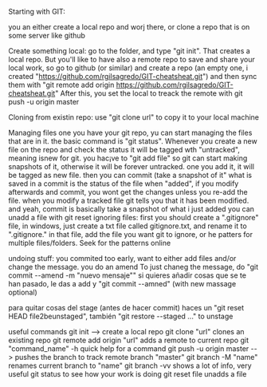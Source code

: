 Starting with GIT:

you an either create a local repo and worj there, or clone a repo that is on some server like github

Create something local:
go to the folder, and type "git init". That creates a local repo. But you'll like to have also a remote repo to save and share your local work, so go to github (or similar)
and create a repo (an empty one, i created "https://github.com/rgilsagredo/GIT-cheatsheat.git") and then sync them with 
"git remote add origin https://github.com/rgilsagredo/GIT-cheatsheat.git"
After this, you set the local to treack the remote with git push -u origin master


Cloning from existin repo:
use "git clone url" to copy it to your local machine


Managing files
one you have your git repo, yu can start managing the files that are in it.  the basic command is "git status". Whenever you create a new file on the repo and check
the status it will be tagged wth "untracked", meaning isnew for git. you hac¡ve to "git add file" so git can start making snapshots of it, otherwise
it will be forever untracked. one you add it, it will be tagged as new file. then you can commit (take a snapshot of it"
what is saved in a commit is the status of the file when "added", if you modify afterwards and commit, you wont get the changes unless you re-add the file.
when you modify a tracked file git tells you that it has been modified.
and yeah, commit is basically take a snapshot of what i just added
you can unadd a file with git reset
ignoring files: 
first you should create a ".gitignore" file, in windows, just create a txt file called gitignore.txt, and rename it to ".gitignore."
in that file, add the file you want git to ignore, or he patters for multiple files/folders. Seek for the patterns online


undoing stuff:
you commited too early, want to either add files and/or change the message. you do an amend
To just chaneg the message, do "git commit --amend -m "nuevo mensaje""
si quieres añadir cosas que se te han pasado, le das a add y "git commit --amned" (with new massage optional)

para quitar cosas del stage (antes de hacer commit) haces un "git reset HEAD file2beunstaged", también "git restore --staged <file>..." to unstage




useful commands
git init --> create a local repo
git clone "url" clones an existing repo
git remote add origin "url" adds a remote to current repo
git "command_name" -h quick help for a command
git push -u origin master --> pushes the branch to track remote branch "master"
git branch -M "name" renames current branch to "name"
git branch -vv shows a lot of info, very useful
git status to see how your work is doing
git reset file unadds a file